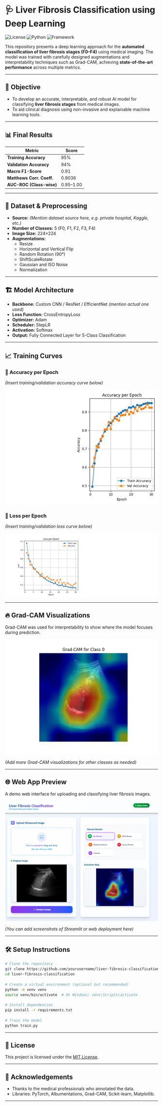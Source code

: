 # 🩺 Liver Fibrosis Classification using Deep Learning

![License](https://img.shields.io/badge/license-MIT-blue.svg)
![Python](https://img.shields.io/badge/Python-3.8%2B-green.svg)
![Framework](https://img.shields.io/badge/Framework-PyTorch-red.svg)

This repository presents a deep learning approach for the **automated classification of liver fibrosis stages (F0–F4)** using medical imaging. The model was trained with carefully designed augmentations and interpretability techniques such as Grad-CAM, achieving **state-of-the-art performance** across multiple metrics.

---

## 🧠 Objective

- To develop an accurate, interpretable, and robust AI model for classifying **liver fibrosis stages** from medical images.
- To aid clinical diagnosis using non-invasive and explainable machine learning tools.

---

## 📊 Final Results

| Metric                      | Score           |
|----------------------------|-----------------|
| **Training Accuracy**      | 95%             |
| **Validation Accuracy**    | 94%             |
| **Macro F1-Score**         | 0.91            |
| **Matthews Corr. Coeff.**  | 0.9036          |
| **AUC-ROC (Class-wise)**   | 0.95–1.00       |
---

## 🧪 Dataset & Preprocessing

- **Source:** *(Mention dataset source here, e.g. private hospital, Kaggle, etc.)*
- **Number of Classes:** 5 (F0, F1, F2, F3, F4)
- **Image Size:** 224×224
- **Augmentations:**
  - Resize
  - Horizontal and Vertical Flip
  - Random Rotation (90°)
  - ShiftScaleRotate
  - Gaussian and ISO Noise
  - Normalization

---

## 🏗️ Model Architecture

- **Backbone:** Custom CNN / ResNet / EfficientNet *(mention actual one used)*
- **Loss Function:** CrossEntropyLoss
- **Optimizer:** Adam
- **Scheduler:** StepLR
- **Activation:** Softmax
- **Output:** Fully Connected Layer for 5-Class Classification

---

## 📈 Training Curves

### 🔹 Accuracy per Epoch
*(Insert training/validation accuracy curve below)*

![Accuracy Curve](outputs/accuracy.png)

### 🔹 Loss per Epoch
*(Insert training/validation loss curve below)*

![Loss Curve](outputs/Loss.png)

---

## 🔥 Grad-CAM Visualizations

Grad-CAM was used for interpretability to show where the model focuses during prediction.

![Grad-CAM for Class 0](outputs/Gradcam.png)

*(Add more Grad-CAM visualizations for other classes as needed)*

---

## 🌐 Web App Preview

A demo web interface for uploading and classifying liver fibrosis images.

![Web App UI](outputs/web_prev.png)

*(You can add screenshots of Streamlit or web deployment here)*

---

## 🛠️ Setup Instructions

```bash
# Clone the repository
git clone https://github.com/yourusername/liver-fibrosis-classification.git
cd liver-fibrosis-classification

# Create a virtual environment (optional but recommended)
python -m venv venv
source venv/bin/activate  # On Windows: venv\Scripts\activate

# Install dependencies
pip install -r requirements.txt

# Train the model
python train.py

```

---


## 📜 License

This project is licensed under the [MIT License](LICENSE).

---

## 🙏 Acknowledgements

- Thanks to the medical professionals who annotated the data.
- Libraries: PyTorch, Albumentations, Grad-CAM, Scikit-learn, Matplotlib.

---
